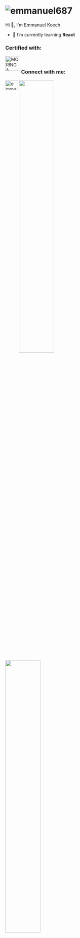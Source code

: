 <h1 align="left"> <img src="https://komarev.com/ghpvc/?username=emmanuel687&label=Profile%20views&color=0e75b6&style=flat" alt="emmanuel687" /> </h1>

<p align="left">Hi 👋, I'm Emmanuel Koech</p>

- 🌱 I’m currently learning **React**


<div>

<div class="wrapper">

<h3 align="left" width="47%" >Certified with:</h3>

<img align="left" width="47px" alt="MORINGA"  src="https://pbs.twimg.com/profile_images/1489569110040141826/ZzZgytR8_400x400.png" />

<br>


<h3 align="left" width="47px" >Connect with me:</h3>
<p align="left" width="47%" >
<a href="https://www.linkedin.com/in/emmanuel-koech-79368b21a/" target="blank"><img align="left" src="https://raw.githubusercontent.com/rahuldkjain/github-profile-readme-generator/master/src/images/icons/Social/linked-in-alt.svg" alt="emmanuel687" height="30" width="40" /></a>
</p>
    </div>


<div class="wrapper">
  <img align="left" width="47%" src="https://github-readme-streak-stats.herokuapp.com?user=emmanuel687&theme=tokyonight">
  
  <img align="left" width="47%" src="https://github-readme-stats.vercel.app/api?username=emmanuel687&show_icons=true&theme=tokyonight">
</div>




